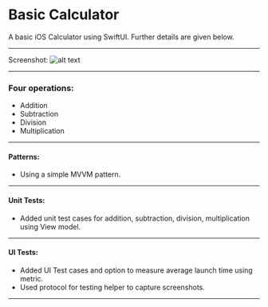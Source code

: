 # Basic Calculator
A basic iOS Calculator using SwiftUI. Further details are given below. 
________
Screenshot:
![alt text](https://private-user-images.githubusercontent.com/46975867/251221591-52bdd533-e77c-4f9f-965c-13cd91c4314b.png?jwt=eyJhbGciOiJIUzI1NiIsInR5cCI6IkpXVCJ9.eyJrZXkiOiJrZXkxIiwiZXhwIjoxNjg4NTc2MTI5LCJuYmYiOjE2ODg1NzU4MjksInBhdGgiOiIvNDY5NzU4NjcvMjUxMjIxNTkxLTUyYmRkNTMzLWU3N2MtNGY5Zi05NjVjLTEzY2Q5MWM0MzE0Yi5wbmc_WC1BbXotQWxnb3JpdGhtPUFXUzQtSE1BQy1TSEEyNTYmWC1BbXotQ3JlZGVudGlhbD1BS0lBSVdOSllBWDRDU1ZFSDUzQSUyRjIwMjMwNzA1JTJGdXMtZWFzdC0xJTJGczMlMkZhd3M0X3JlcXVlc3QmWC1BbXotRGF0ZT0yMDIzMDcwNVQxNjUwMjlaJlgtQW16LUV4cGlyZXM9MzAwJlgtQW16LVNpZ25hdHVyZT1iMWY0ZTI1ZWNmNTgwNjkxMzIzMjU2OWI4YjY5NzlmMTk4M2JjNGIzMjRlMzgwMzJjMzVjMjA0MWI1ZWRhNWZlJlgtQW16LVNpZ25lZEhlYWRlcnM9aG9zdCZhY3Rvcl9pZD0wJmtleV9pZD0wJnJlcG9faWQ9MCJ9.Kkk6Y1Rse-29Q4pKsfMuAjRv7O9jh2Bt3jbdTs3_OXk)
________
### Four operations:
- Addition
- Subtraction
- Division
- Multiplication
_________
#### Patterns:
- Using a simple MVVM pattern.
_________
#### Unit Tests:
- Added unit test cases for addition, subtraction, division, multiplication using View model.
_________
#### UI Tests:
- Added UI Test cases and option to measure average launch time using metric. 
- Used protocol for testing helper to capture screenshots.
_________
